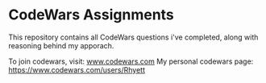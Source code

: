 # CodeWars Assignments

This repository contains all CodeWars questions i've completed, along with reasoning behind my apporach.

To join codewars, visit: www.codewars.com
My personal codewars page: https://www.codewars.com/users/Rhyett